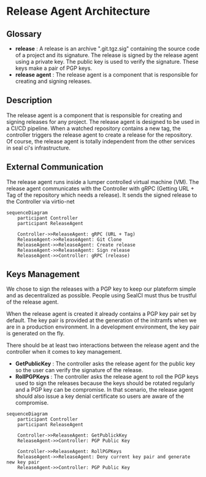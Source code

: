 # Release Agent Architecture

## Glossary

- **release** : A release is an archive ".git.tgz.sig" containing the source code of a project and its signature. The release is signed by the release agent using a private key. The public key is used to verify the signature. These keys make a pair of PGP keys.
- **release agent** : The release agent is a component that is responsible for creating and signing releases.

## Description

The release agent is a component that is responsible for creating and signing releases for any project. The release agent is designed to be used in a CI/CD pipeline.
When a watched repository contains a new tag, the controller triggers the release agent to create a release for the repository. Of course, the release agent is totally independent from the other services in seal ci's infrastructure.

## External Communication

The release agent runs inside a lumper controlled virtual machine (VM).
The release agent communicates with the Controller with gRPC (Getting URL + Tag of the repository which needs a release).
It sends the signed release to the Controller via virtio-net

```mermaid
sequenceDiagram
    participant Controller
    participant ReleaseAgent

    Controller->>ReleaseAgent: gRPC (URL + Tag)
    ReleaseAgent->>ReleaseAgent: Git Clone
    ReleaseAgent->>ReleaseAgent: Create release
    ReleaseAgent->>ReleaseAgent: Sign release
    ReleaseAgent->>Controller: gRPC (release)
```

## Keys Management

We chose to sign the releases with a PGP key to keep our plateform simple and as decentralized as possible. People using SealCI must thus be trustful of the release agent.

When the release agent is created it already contains a PGP key pair set by default. The key pair is provided at the generation of the initramfs when we are in a production environment. In a development environment, the key pair is generated on the fly.

There should be at least two interactions between the release agent and the controller when it comes to key management.

- **GetPublicKey** : The controller asks the release agent for the public key so the user can verify the signature of the release.
- **RollPGPKeys** : The controller asks the release agent to roll the PGP keys used to sign the releases because the keys should be rotated regularly and a PGP key can be compromise. In that scenario, the release agent should also issue a key denial certificate so users are aware of the compromise.

```mermaid
sequenceDiagram
    participant Controller
    participant ReleaseAgent

    Controller->>ReleaseAgent: GetPublickKey
    ReleaseAgent->>Controller: PGP Public Key

    Controller->>ReleaseAgent: RollPGPKeys
    ReleaseAgent->>ReleaseAgent: Deny current key pair and generate new key pair
    ReleaseAgent->>Controller: PGP Public Key
```
